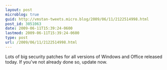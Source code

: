 ```yaml
---
layout: post
microblog: true
guid: http://vmstan-tweets.micro.blog/2009/06/11/2122514998.html
post_id: 3051063
date: 2009-06-11T15:39:24-0600
lastmod: 2009-06-11T15:39:24-0600
type: post
url: /2009/06/11/2122514998.html
---
```

Lots of big security patches for all versions of Windows and Office released today. If you've not already done so, update now.
